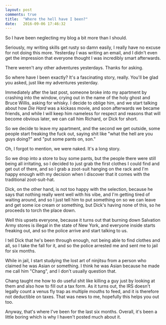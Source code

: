 ```yaml
---
layout: post
comments: true
title:  "Where the hell have I been?"
date:   2016-09-06 17:46:32
---
```


So I have been neglecting my blog a bit more than I should. 

Seriously, my writing skills get rusty so damn easily, I really have no excuse for not doing this more. Yesterday I was writing an email, and I didn't even get the impression that everyone thought I was incredibly smart afterwards. 

There weren't any other adventures yesterdays.  Thanks for asking.  

So where have I been exactly?  It's a fascinating story, really.  You'll be glad you asked, just like my adventures yesterday. 

Immediately after the last post, someone broke into my apartment by crashing into the window, crying out in the name of the holy ghost and Bruce Willis, asking for whisky.  I decide to oblige him, and we start talking about how *Die Hard* was a kickass movie, and soon afterwards we became friends, and while I will keep him nameless for respect and reasons that will become obvious later, we can call him Richard, or Dick for short. 

So we decide to leave my apartment, and the second we get outside, some people start freaking the fuck out, saying shit like "what the hell are you guys doing?" and "put some pants on, son." 

Oh, I forgot to mention, we were naked.  It's a long story.  

So we drop into a store to buy some pants, but the people there were still being all irritating, so I decided to just grab the first clothes I could find and get out of there, and so I grab a zoot-suit hanging on the rack and I'm happy enough with my decision when I discover that it comes with the traditional zoot-suit-hat. 

Dick, on the other hand, is not too happy with the selection, because he says that nothing really went well with his vibe, and I'm getting tired of waiting around, and so I just tell him to put something on so we can leave and get some ice cream or something, but Dick's having none of this, so he proceeds to torch the place down. 

Well this upsets everyone, because it turns out that burning down Salvation Army stores is illegal in the state of New York, and everyone inside starts freaking out, and so the police arrive and start talking to us. 

I tell Dick that he's been through enough, not being able to find clothes and all, so I take the fall for it, and so the police arrested me and sent me to jail for six months.  

While in jail, I start studying the lost art of ninjitsu from a person who claimed he was Asian or something.  I think he was Asian because he made me call him "Chang", and I don't usually question that.

Chang taught me how to do useful shit like killing a guy just by looking at them and also how to fill out a tax form.  As it turns out, the IRS doesn't legally count a venus fly trap as multiple mouths to feed, and it is therefore not deductible on taxes.  That was news to me, hopefully this helps you out too. 

Anyway, that's where I've been for the last six months.  Overall, it's been a little boring which is why I haven't posted much about it.  

